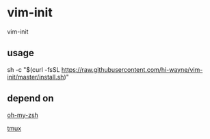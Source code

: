 # vim-init
vim-init

## usage 
sh -c "$(curl -fsSL https://raw.githubusercontent.com/hi-wayne/vim-init/master/install.sh)"


## depend on
[oh-my-zsh](https://github.com/athlum/oh-my-zsh)

[tmux](https://github.com/gpakosz/.tmux)
